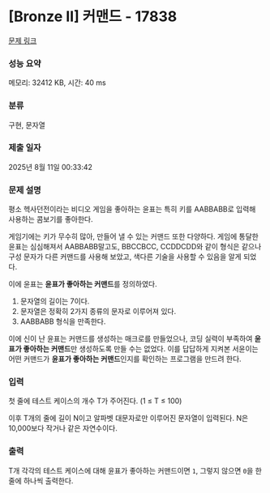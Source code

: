 # [Bronze II] 커맨드 - 17838 

[문제 링크](https://www.acmicpc.net/problem/17838) 

### 성능 요약

메모리: 32412 KB, 시간: 40 ms

### 분류

구현, 문자열

### 제출 일자

2025년 8월 11일 00:33:42

### 문제 설명

<p>평소 헥사던전이라는 비디오 게임을 좋아하는 윤표는 특히 키를 AABBABB로 입력해 사용하는 콤보기를 좋아한다.</p>

<p>게임기에는 키가 무수히 많아, 만들어 낼 수 있는 커맨드 또한 다양하다. 게임에 통달한 윤표는 심심해져서 AABBABB말고도, BBCCBCC, CCDDCDD와 같이 형식은 같으나 구성 문자가 다른 커맨드를 사용해 보았고, 색다른 기술을 사용할 수 있음을 알게 되었다.</p>

<p>이에 윤표는 <strong>윤표가 좋아하는 커맨드</strong>를 정의하였다.</p>

<ol>
	<li>문자열의 길이는 7이다.</li>
	<li>문자열은 정확히 2가지 종류의 문자로 이루어져 있다.</li>
	<li>AABBABB 형식을 만족한다.</li>
</ol>

<p>이에 신이 난 윤표는 커맨드를 생성하는 매크로를 만들었으나, 코딩 실력이 부족하여 <strong>윤표가 좋아하는 커맨드</strong>만 생성하도록 만들 수는 없었다. 이를 답답하게 지켜본 서윤이는 어떤 커맨드가 <strong>윤표가 좋아하는 커맨드</strong>인지를 확인하는 프로그램을 만드려 한다.</p>

### 입력 

 <p>첫 줄에 테스트 케이스의 개수 T가 주어진다. (1 ≤ T ≤ 100)</p>

<p>이후 T개의 줄에 길이 N이고 알파벳 대문자로만 이루어진 문자열이 입력된다. N은 10,000보다 작거나 같은 자연수이다.</p>

### 출력 

 <p>T개 각각의 테스트 케이스에 대해 윤표가 좋아하는 커맨드이면 <code>1</code>, 그렇지 않으면 <code>0</code>을 한 줄에 하나씩 출력한다.</p>

